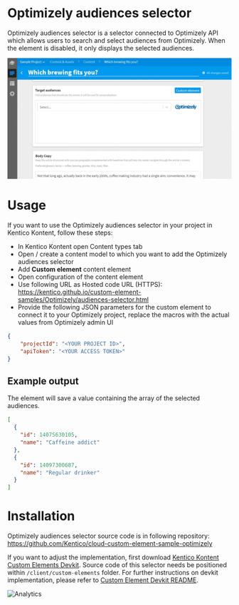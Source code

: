 # Optimizely audiences selector
Optimizely audiences selector is a selector connected to Optimizely API which allows users to search and select audiences from Optimizely. When the element is disabled, it only displays the selected audiences.

![Optimizely audiences selector](OptimizelyAudiencesSelector.gif)

# Usage

If you want to use the Optimizely audiences selector in your project in Kentico Kontent, follow these steps:

* In Kentico Kontent open Content types tab
* Open / create a content model to which you want to add the Optimizely audiences selector
* Add **Custom element** content element
* Open configuration of the content element
* Use following URL as Hosted code URL (HTTPS): https://kentico.github.io/custom-element-samples/Optimizely/audiences-selector.html
* Provide the following JSON parameters for the custom element to connect it to your Optimizely project, replace the macros with the actual values from Optimizely admin UI

```json
{
    "projectId": "<YOUR PROJECT ID>",
    "apiToken": "<YOUR ACCESS TOKEN>"
}
```

## Example output

The element will save a value containing the array of the selected audiences.

```json
[
  {
    "id": 14075630105,
    "name": "Caffeine addict"
  },
  {
    "id": 14097300687,
    "name": "Regular drinker"
  }
]
```

# Installation

Optimizely audiences selector source code is in following repository: https://github.com/Kentico/cloud-custom-element-sample-optimizely

If you want to adjust the implementation, first download [Kentico Kontent Custom Elements Devkit](https://github.com/kentico/custom-element-devkit). Source code of this selector needs be positioned within `/client/custom-elements` folder. For further instructions on devkit implementation, please refer to [Custom Element Devkit README](https://github.com/Kentico/custom-element-devkit/blob/master/readme.md).

![Analytics](https://kentico-ga-beacon.azurewebsites.net/api/UA-69014260-4/Kentico/custom-element-samples/Optimizely?pixel)
